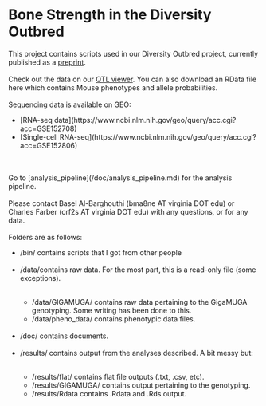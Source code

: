# Bone Strength in the Diversity Outbred
This project contains scripts used in our Diversity Outbred project, currently published as a [preprint](https://www.biorxiv.org/content/10.1101/2020.06.24.169839v1).<br>
<br>
Check out the data on our [QTL viewer](http://qtlviewer.uvadcos.io). You can also download an RData file here which contains Mouse phenotypes and allele probabilities.<br>
<br>
Sequencing data is available on GEO:
<ul>
<li> [RNA-seq data](https://www.ncbi.nlm.nih.gov/geo/query/acc.cgi?acc=GSE152708) </li>
<li>[Single-cell RNA-seq](https://www.ncbi.nlm.nih.gov/geo/query/acc.cgi?acc=GSE152806)</li>
</ul>
<br>
<br>
Go to [analysis_pipeline](/doc/analysis_pipeline.md) for the analysis pipeline.
<br>
<br>
Please contact Basel Al-Barghouthi (bma8ne AT virginia DOT edu) or Charles Farber (crf2s AT virginia DOT edu) with any questions, or for any data.
<br>
<br>
Folders are as follows:
<ul>
<li>/bin/ contains scripts that I got from other people</li><br/>
<li>/data/contains raw data. For the most part, this is a read-only file (some exceptions).</li>
<ul><br/>
<li>/data/GIGAMUGA/ contains raw data pertaining to the GigaMUGA genotyping. Some writing has been done to this.</li>
<li>/data/pheno_data/ contains phenotypic data files.</li>
</ul><br/>      
<li>/doc/ contains documents.</li><br/> 
<li>/results/ contains output from the analyses described. A bit messy but:</li>
<ul><br/>
<li>/results/flat/ contains flat file outputs (.txt, .csv, etc).</li>
<li>/results/GIGAMUGA/ contains output pertaining to the genotyping.</li>
<li>/results/Rdata contains .Rdata and .Rds output.</li>
</ul>
</ul>




